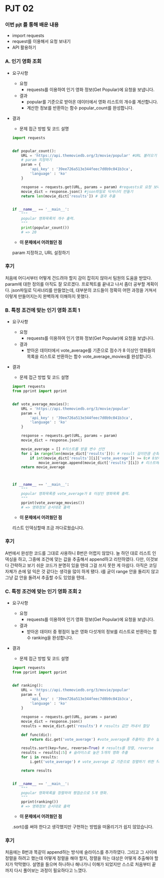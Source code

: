 # PJT 02

### 이번 pjt 를 통해 배운 내용

- import requests
- request를 이용해서 요청 보내기
- API 활용하기



### A. 인기 영화 조회

- 요구사항

  - 요청
    - requests를 이용하여 인기 영화 정보(Get Popular)에 요청을 보냅니다.
  - 결과
    - popular를 기준으로 받아온 데이터에서 영화 리스트의 개수를 계산합니다.
    - 계산한 정보를 반환하는 함수 popular_count를 완성합니다.

- 결과

  - 문제 접근 방법 및 코드 설명

  ```python
  import requests
  
  
  def popular_count():
      URL = 'https://api.themoviedb.org/3/movie/popular' #URL 불러오기
      # param 지정하기
      param = {
          'api_key' : '39ee726a513e344feec7d0b9c041b3ca', 
          'language' : 'ko'
      }
  
      response = requests.get(URL, params = param) #requests로 요청 보내기
      movie_dict = response.json() #json파일로 딕셔너리 만들기
      return len(movie_dict['results']) # 결과 추출
      
  
  if __name__ == '__main__':
      """
      popular 영화목록의 개수 출력.
      """
      print(popular_count())
      # => 20
  
  ```

  

  

  - **이 문제에서 어려웠던 점**

  param 지정하고, URL 설정하기



### 후기

처음에 어디서부터 어떻게 건드려야 할지 감이 잡히지 않아서 팀원의 도움을 받았다. param에 대한 정의를 아직도 잘 모르겠다. 프로젝트를 끝내고 나서 좀더 공부할 계획이다. json파일로 딕셔너리를 만들었는데, 대부분의 코드들이 정확히 어떤 과정을 거쳐서 이렇게 만들어지는지 완벽하게 이해하지 못했다.



### B. 특정 조건에 맞는 인기 영화 조회 1

- 요구사항

  - 요청
    - requests를 이용하여 인기 영화 정보(Get Popular)에 요청을 보냅니다.
  - 결과
    -  받아온 데이터에서 vote_average를 기준으로 점수가 8 이상인 영화들의 목록을 리스트로 반환하는 함수 vote_average_movies를 완성합니다.

- 결과

  - 문제 접근 방법 및 코드 설명

  ```python
  import requests
  from pprint import pprint
  
  
  def vote_average_movies():
      URL = 'https://api.themoviedb.org/3/movie/popular'
      param = {
          'api_key' : '39ee726a513e344feec7d0b9c041b3ca', 
          'language' : 'ko'
      }
  
      response = requests.get(URL, params = param)
      movie_dict = response.json()
  
      movie_average = [] #리스트를 받을 변수 선언
      for i in range(len(movie_dict['results'])): # result 길이만큼 순회하는 i 설정
          if int(movie_dict['results'][i]['vote_average']) >= 8:# 8보다 큰 값 추출
              movie_average.append(movie_dict['results'][i]) # 리스트에 append
      return movie_average
  
  
  
  if __name__ == '__main__':
      """
      popular 영화목록중 vote_average가 8 이상인 영화목록 출력.
      """
      pprint(vote_average_movies())
      # => 영화정보 순서대로 출력
  ```

  

  - **이 문제에서 어려웠던 점**

  리스트 인덱싱할때 조금 까다로웠습니다.

  

### 후기

A번에서 완성한 코드를 그대로 사용하니 B번은 어렵지 않았다. 늘 하던 대로 리스트 인덱싱을 하고, 그중에 조건에 맞는 값을 추출해서 append하고 리턴하였다. 다만, 이것보다 간략하고 보기 쉬운 코드가 분명히 있을 텐데 그걸 쓰지 못한 게 아쉽다. 아직은 코딩 자체가 손에 덜 익은 것 같다는 생각을 많이 하게 됐다. i를 굳이 range 안을 돌리지 않고 그냥 값 안을 돌려서 추출할 수도 있었을 텐데.. 



### C. 특정 조건에 맞는 인기 영화 조회 2

- 요구사항

  - 요청
    - requests를 이용하여 인기 영화 정보(Get Popular)에 요청을 보냅니다.
  - 결과
    - 받아온 데이터 중 평점이 높은 영화 다섯개의 정보를 리스트로 반환하는 함수 ranking을 완성합니다.

- 결과

  - 문제 접근 방법 및 코드 설명

  ```python
  import requests
  from pprint import pprint
  
  
  def ranking():
      URL = 'https://api.themoviedb.org/3/movie/popular'
      param = {
          'api_key' : '39ee726a513e344feec7d0b9c041b3ca', 
          'language' : 'ko'
      }
  
      response = requests.get(URL, params = param)
      movie_dict = response.json() 
      results = movie_dict.get('results') # results 값만 꺼내서 할당
  
      def func(dic): 
          return dic.get('vote_average') #vote_average를 추출하는 함수 설정
  
      results.sort(key=func, reverse=True) # results를 정렬, reverse
      results = results[:5] # 슬라이스로 높은 5개의 영화 추출
      for i in results:
          i.get('vote_average') # vote_average 값 기준으로 정렬하기 위한 for문
  
      return results
  
  
  if __name__ == '__main__':
      """
      popular 영화목록을 정렬하여 평점순으로 5개 영화.
      """
      pprint(ranking())
      # => 영화정보 순서대로 출력
  
  ```

  

  - **이 문제에서 어려웠던 점**

  .sort()를 써야 한다고 생각했지만 구현하는 방법을 떠올리기가 쉽지 않았습니다.

  


### 후기

처음에는 B번과 똑같이 append하는 방식에 슬라이스를 추가하였다. 그리고 그 사이에 정렬을 하려고 했는데 어떻게 정렬을 해야 할지, 정렬을 하는 대상은 어떻게 추출해야 할지가 막막했다. 설명을 들으며 하나하나 해나가니 이해가 되었지만 스스로 처음부터 끝까지 다시 풀어보는 과정이 필요하다고 느꼈다.





